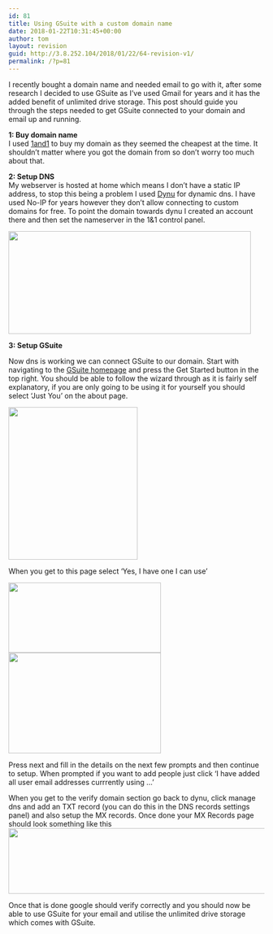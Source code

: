 ```yaml
---
id: 81
title: Using GSuite with a custom domain name
date: 2018-01-22T10:31:45+00:00
author: tom
layout: revision
guid: http://3.8.252.104/2018/01/22/64-revision-v1/
permalink: /?p=81
---
```

I recently bought a domain name and needed email to go with it, after some research I decided to use GSuite as I&#8217;ve used Gmail for years and it has the added benefit of unlimited drive storage. This post should guide you through the steps needed to get GSuite connected to your domain and email up and running.

**1: Buy domain name**  
I used [1and1](https://www.1and1.co.uk/?ar=1) to buy my domain as they seemed the cheapest at the time. It shouldn&#8217;t matter where you got the domain from so don&#8217;t worry too much about that.

**2: Setup DNS**  
My webserver is hosted at home which means I don&#8217;t have a static IP address, to stop this being a problem I used [Dynu](https://www.dynu.com) for dynamic dns. I have used No-IP for years however they don&#8217;t allow connecting to custom domains for free. To point the domain towards dynu I created an account there and then set the nameserver in the 1&1 control panel.

<img loading="lazy" class="alignnone  wp-image-74" src="http://tomaustin.xyz/wp-content/uploads/2018/01/dns-300x127.png" alt="" width="477" height="202" srcset="https://tomaustin.xyz/wp-content/uploads/2018/01/dns-300x127.png 300w, https://tomaustin.xyz/wp-content/uploads/2018/01/dns-768x326.png 768w, https://tomaustin.xyz/wp-content/uploads/2018/01/dns-1024x434.png 1024w, https://tomaustin.xyz/wp-content/uploads/2018/01/dns-720x305.png 720w, https://tomaustin.xyz/wp-content/uploads/2018/01/dns.png 1118w" sizes="(max-width: 477px) 100vw, 477px" /> 

**3: Setup GSuite**

Now dns is working we can connect GSuite to our domain. Start with navigating to the [GSuite homepage](https://gsuite.google.com/together/?user-benefits_activeEl=tab-connect) and press the Get Started button in the top right. You should be able to follow the wizard through as it is fairly self explanatory, if you are only going to be using it for yourself you should select &#8216;Just You&#8217; on the about page.

<img loading="lazy" class="alignnone size-medium wp-image-75" src="http://tomaustin.xyz/wp-content/uploads/2018/01/goog-254x300.png" alt="" width="254" height="300" srcset="https://tomaustin.xyz/wp-content/uploads/2018/01/goog-254x300.png 254w, https://tomaustin.xyz/wp-content/uploads/2018/01/goog.png 507w" sizes="(max-width: 254px) 100vw, 254px" /> 

When you get to this page select &#8216;Yes, I have one I can use&#8217;

<img loading="lazy" class="alignnone size-medium wp-image-76" src="http://tomaustin.xyz/wp-content/uploads/2018/01/customdomain-300x138.png" alt="" width="300" height="138" srcset="https://tomaustin.xyz/wp-content/uploads/2018/01/customdomain-300x138.png 300w, https://tomaustin.xyz/wp-content/uploads/2018/01/customdomain.png 533w" sizes="(max-width: 300px) 100vw, 300px" /> 

<img loading="lazy" class="alignnone size-medium wp-image-77" src="http://tomaustin.xyz/wp-content/uploads/2018/01/test-300x198.png" alt="" width="300" height="198" srcset="https://tomaustin.xyz/wp-content/uploads/2018/01/test-300x198.png 300w, https://tomaustin.xyz/wp-content/uploads/2018/01/test.png 569w" sizes="(max-width: 300px) 100vw, 300px" /> 

Press next and fill in the details on the next few prompts and then continue to setup. When prompted if you want to add people just click &#8216;I have added all user email addresses currrently using &#8230;&#8217;

When you get to the verify domain section go back to dynu, click manage dns and add an TXT record (you can do this in the DNS records settings panel) and also setup the MX records. Once done your MX Records page should look something like this  
<img loading="lazy" class="alignnone  wp-image-79" src="http://tomaustin.xyz/wp-content/uploads/2018/01/sns-300x61.png" alt="" width="634" height="129" srcset="https://tomaustin.xyz/wp-content/uploads/2018/01/sns-300x61.png 300w, https://tomaustin.xyz/wp-content/uploads/2018/01/sns-768x157.png 768w, https://tomaustin.xyz/wp-content/uploads/2018/01/sns-720x147.png 720w, https://tomaustin.xyz/wp-content/uploads/2018/01/sns.png 965w" sizes="(max-width: 634px) 100vw, 634px" /> 

Once that is done google should verify correctly and you should now be able to use GSuite for your email and utilise the unlimited drive storage which comes with GSuite.

&nbsp;